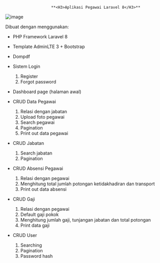                         **<H3>Aplikasi Pegawai Laravel 8</H3>**

![image](https://user-images.githubusercontent.com/34785092/128293818-dd3c77bf-7d2b-4fa5-97b9-b86ee7f63960.png)

Dibuat dengan menggunakan:

-   PHP Framework Laravel 8
-   Template AdminLTE 3 + Bootstrap
-   Dompdf
-   Sistem Login
    1.	Register
    2.	Forgot password

-   Dashboard page (halaman awal)
-   CRUD Data Pegawai
    1.	Relasi dengan jabatan
    2.	Upload foto pegawai
    3.	Search pegawai
    4.	Pagination 
    5.	Print out data pegawai

-   CRUD Jabatan
    1.	Search jabatan
    2.	Pagination

-	CRUD Absensi Pegawai
    1.	Relasi dengan pegawai
    2.	Menghitung total  jumlah potongan ketidakhadiran dan transport
    3.	Print out data absensi

-	CRUD Gaji
    1.	Relasi dengan pegawai
    2.	Default gaji pokok
    3.	Menghitung jumlah gaji, tunjangan jabatan dan total potongan
    4.	Print data gaji

-	CRUD User
    1.	Searching
    2.	Pagination
    3.	Password hash
